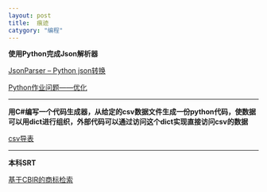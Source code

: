 ```yaml
---
layout: post
title:  痕迹
catygory: "编程"
---
```


**使用Python完成Json解析器**

[JsonParser – Python json转换](/project-JsonParser.html)

[Python作业问题——优化](python-work-problem.html)

<hr/>

**用C#编写一个代码生成器，从给定的csv数据文件生成一份python代码，使数据可以用dict进行组织，外部代码可以通过访问这个dict实现直接访问csv的数据**

[csv导表](project-csvToPython)

<hr/>

**本科SRT**

[基于CBIR的商标检索](roject-cbir)